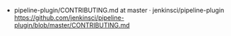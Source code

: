 


* pipeline-plugin/CONTRIBUTING.md at master · jenkinsci/pipeline-plugin 
https://github.com/jenkinsci/pipeline-plugin/blob/master/CONTRIBUTING.md
